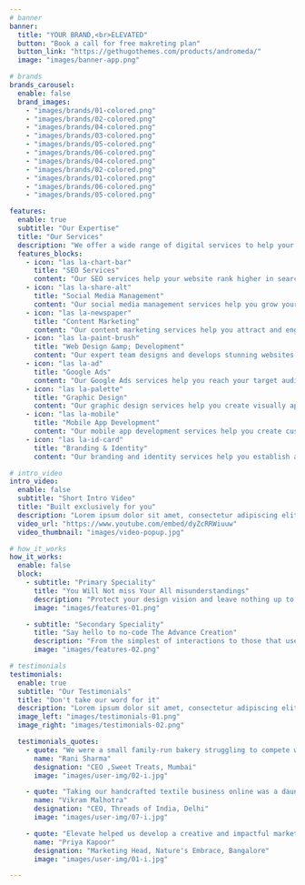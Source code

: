 ```yaml
---
# banner
banner:
  title: "YOUR BRAND,<br>ELEVATED"
  button: "Book a call for free makreting plan"
  button_link: "https://gethugothemes.com/products/andromeda/"
  image: "images/banner-app.png"

# brands
brands_carousel:
  enable: false
  brand_images:
    - "images/brands/01-colored.png"
    - "images/brands/02-colored.png"
    - "images/brands/04-colored.png"
    - "images/brands/03-colored.png"
    - "images/brands/05-colored.png"
    - "images/brands/06-colored.png"
    - "images/brands/04-colored.png"
    - "images/brands/02-colored.png"
    - "images/brands/01-colored.png"
    - "images/brands/06-colored.png"
    - "images/brands/05-colored.png"

features:
  enable: true
  subtitle: "Our Expertise"
  title: "Our Services"
  description: "We offer a wide range of digital services to help your business succeed online. Whether you need to improve your website's visibility in search engines, engage with your audience on social media, or create compelling content, we have you covered. Our team of experts will work with you to develop a custom strategy tailored to your specific needs and goals."
  features_blocks:
    - icon: "las la-chart-bar"
      title: "SEO Services"
      content: "Our SEO services help your website rank higher in search engine results pages, driving more organic traffic and improving your online visibility. We use proven strategies and techniques to optimize your website for search engines."
    - icon: "las la-share-alt"
      title: "Social Media Management"
      content: "Our social media management services help you grow your online presence and engage with your audience on social media platforms. We create and manage social media profiles, post engaging content, and interact with your audience to build brand awareness and loyalty."
    - icon: "las la-newspaper"
      title: "Content Marketing"
      content: "Our content marketing services help you attract and engage your target audience with high-quality, relevant content. We create compelling content that resonates with your audience and drives them to take action."
    - icon: "las la-paint-brush"
      title: "Web Design &amp; Development"
      content: "Our expert team designs and develops stunning websites that are user-friendly, fast, and responsive. We use the latest technologies and frameworks to deliver high-quality websites that meet your business goals."
    - icon: "las la-ad"
      title: "Google Ads"
      content: "Our Google Ads services help you reach your target audience and drive more traffic to your website. We create and manage Google Ads campaigns that are tailored to your business goals and budget."
    - icon: "las la-palette"
      title: "Graphic Design"
      content: "Our graphic design services help you create visually appealing and impactful designs that communicate your brand message effectively. We design logos, banners, infographics, and other visual assets that reflect your brand identity and resonate with your audience."
    - icon: "las la-mobile"
      title: "Mobile App Development"
      content: "Our mobile app development services help you create custom mobile applications that meet your business needs and goals. We use the latest technologies and frameworks to deliver high-quality mobile apps that provide a seamless user experience."
    - icon: "las la-id-card"
      title: "Branding & Identity"
      content: "Our branding and identity services help you establish a strong brand presence and identity that sets you apart from your competitors. We create brand guidelines, logos, and other visual assets that reflect your brand values and resonate with your audience."

# intro_video
intro_video:
  enable: false
  subtitle: "Short Intro Video"
  title: "Built exclusively for you"
  description: "Lorem ipsum dolor sit amet, consectetur adipiscing elit. Morbi egestas <br> Werat viverra id et aliquet. vulputate egestas sollicitudin."
  video_url: "https://www.youtube.com/embed/dyZcRRWiuuw"
  video_thumbnail: "images/video-popup.jpg"

# how_it_works
how_it_works:
  enable: false
  block:
    - subtitle: "Primary Speciality"
      title: "You Will Not miss Your All misunderstandings"
      description: "Protect your design vision and leave nothing up to interpretation with interaction recipes. Quickly share and access all your team members interactions by using libraries, ensuring consistency throughout the."
      image: "images/features-01.png"

    - subtitle: "Secondary Speciality"
      title: "Say hello to no-code The Advance Creation"
      description: "From the simplest of interactions to those that use Excel-gradeing formulas, ProtoPie can handle them all. Make mind-blowing of New interactions everyday without ever having to write any new code."
      image: "images/features-02.png"

# testimonials
testimonials:
  enable: true
  subtitle: "Our Testimonials"
  title: "Don't take our word for it"
  description: "Lorem ipsum dolor sit amet, consectetur adipiscing elit. Morbi egestas <br> Werat viverra id et aliquet. vulputate egestas sollicitudin."
  image_left: "images/testimonials-01.png"
  image_right: "images/testimonials-02.png"

  testimonials_quotes:
    - quote: "We were a small family-run bakery struggling to compete with larger chains. Elevate helped us develop a targeted social media strategy that resonated with our local community. We've seen a significant increase in foot traffic and online orders, and we're so grateful for Elevate's expertise!"
      name: "Rani Sharma"
      designation: "CEO ,Sweet Treats, Mumbai"
      image: "images/user-img/02-i.jpg"

    - quote: "Taking our handcrafted textile business online was a daunting task. Elevate's team guided us through the process, creating    stunning visuals and crafting compelling brand storytelling. Now, we're receiving orders from customers across the globe!"
      name: "Vikram Malhotra"
      designation: "CEO, Threads of India, Delhi"
      image: "images/user-img/07-i.jpg"

    - quote: "Elevate helped us develop a creative and impactful marketing campaign for our new line of organic skincare products. Their understanding of the Indian beauty market was crucial in building brand recognition and trust among consumers. We've seen a tremendous increase in brand awareness and sales!"
      name: "Priya Kapoor"
      designation: "Marketing Head, Nature's Embrace, Bangalore"
      image: "images/user-img/01-i.jpg"

---
```

